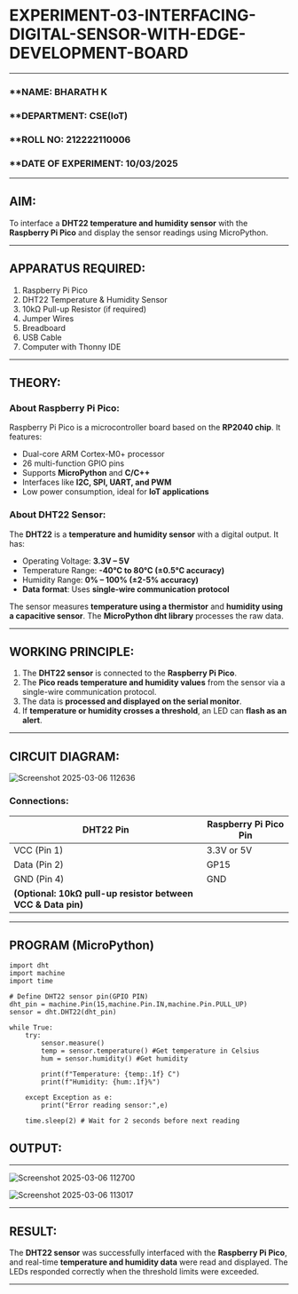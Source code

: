 # EXPERIMENT-03-INTERFACING-DIGITAL-SENSOR-WITH-EDGE-DEVELOPMENT-BOARD
 
---

### **NAME: BHARATH K
### **DEPARTMENT: CSE(IoT) 
### **ROLL NO: 212222110006
### **DATE OF EXPERIMENT: 10/03/2025

---

## **AIM:**  
To interface a **DHT22 temperature and humidity sensor** with the **Raspberry Pi Pico** and display the sensor readings using MicroPython.

---

## **APPARATUS REQUIRED:**  
1. Raspberry Pi Pico  
2. DHT22 Temperature & Humidity Sensor  
3. 10kΩ Pull-up Resistor (if required)  
4. Jumper Wires  
5. Breadboard  
6. USB Cable  
7. Computer with Thonny IDE  

---

## **THEORY:**  
### **About Raspberry Pi Pico:**  
Raspberry Pi Pico is a microcontroller board based on the **RP2040 chip**. It features:  
- Dual-core ARM Cortex-M0+ processor  
- 26 multi-function GPIO pins  
- Supports **MicroPython** and **C/C++**  
- Interfaces like **I2C, SPI, UART, and PWM**  
- Low power consumption, ideal for **IoT applications**  

### **About DHT22 Sensor:**  
The **DHT22** is a **temperature and humidity sensor** with a digital output. It has:  
- Operating Voltage: **3.3V – 5V**  
- Temperature Range: **-40°C to 80°C (±0.5°C accuracy)**  
- Humidity Range: **0% – 100% (±2-5% accuracy)**  
- **Data format**: Uses **single-wire communication protocol**  

The sensor measures **temperature using a thermistor** and **humidity using a capacitive sensor**. The **MicroPython dht library** processes the raw data.

---

## **WORKING PRINCIPLE:**  
1. The **DHT22 sensor** is connected to the **Raspberry Pi Pico**.  
2. The **Pico reads temperature and humidity values** from the sensor via a single-wire communication protocol.  
3. The data is **processed and displayed on the serial monitor**.  
4. If **temperature or humidity crosses a threshold**, an LED can **flash as an alert**.  

---

## **CIRCUIT DIAGRAM:** 

![Screenshot 2025-03-06 112636](https://github.com/user-attachments/assets/5f5b511a-000f-487a-ae39-8a29ac9862ae)

### **Connections:**  

| DHT22 Pin | Raspberry Pi Pico Pin |
|-----------|----------------------|
| VCC (Pin 1) | 3.3V or 5V |
| Data (Pin 2) | GP15 |
| GND (Pin 4) | GND |
| **(Optional: 10kΩ pull-up resistor between VCC & Data pin)** | |

---

## **PROGRAM (MicroPython)**  
```
import dht
import machine
import time

# Define DHT22 sensor pin(GPIO PIN)
dht_pin = machine.Pin(15,machine.Pin.IN,machine.Pin.PULL_UP)
sensor = dht.DHT22(dht_pin)

while True:
    try:
        sensor.measure()
        temp = sensor.temperature() #Get temperature in Celsius
        hum = sensor.humidity() #Get humidity

        print(f"Temperature: {temp:.1f} C")
        print(f"Humidity: {hum:.1f}%")

    except Exception as e:
        print("Error reading sensor:",e)

    time.sleep(2) # Wait for 2 seconds before next reading
```
## **OUTPUT:**  
---
![Screenshot 2025-03-06 112700](https://github.com/user-attachments/assets/52e07708-a18b-4607-aee0-cc1de399c864)

![Screenshot 2025-03-06 113017](https://github.com/user-attachments/assets/f1f10d97-990c-4792-9641-c64d578c14e0)

---
## **RESULT:**  
The **DHT22 sensor** was successfully interfaced with the **Raspberry Pi Pico**, and real-time **temperature and humidity data** were read and displayed. The LEDs responded correctly when the threshold limits were exceeded.

---

 
